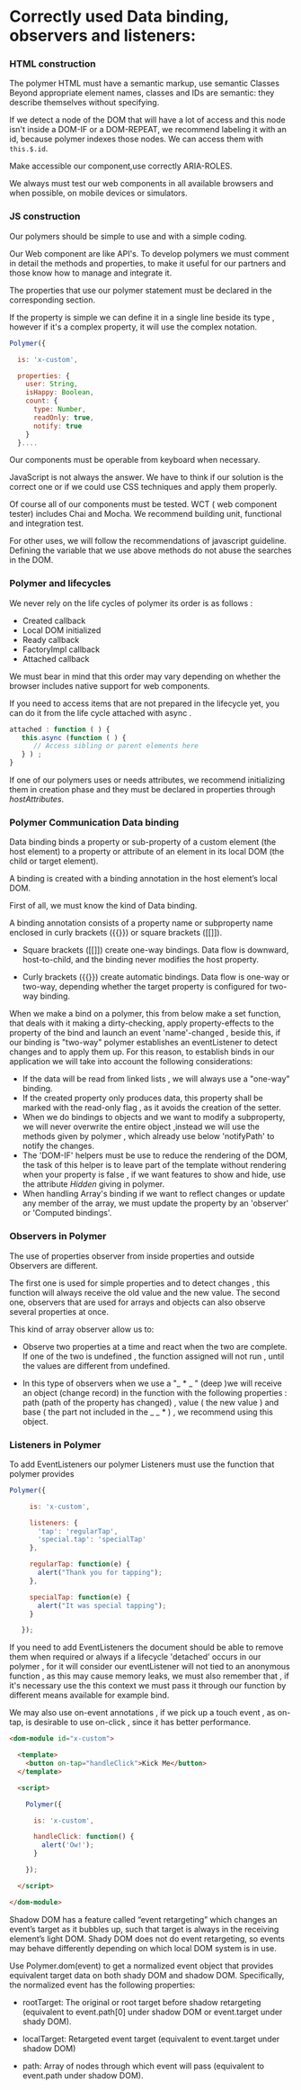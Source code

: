 # Correctly used Data binding, observers and listeners:


### HTML construction

The polymer HTML must have a semantic markup, use semantic Classes  Beyond appropriate element names, classes and IDs are semantic: they describe themselves without specifying.

If we detect a node of the DOM that will have a lot of access and this node isn't inside a DOM-IF or a DOM-REPEAT, we recommend labeling it with an id, because polymer indexes those nodes. We can access them with ```this.$.id```.

Make accessible our component,use correctly ARIA-ROLES.

We always must test our web components in all available browsers and when possible, on mobile devices or simulators.

### JS construction

Our polymers should be simple to use and with a simple coding.

Our Web component are like API's. To develop polymers we must comment in detail the methods and properties, to make it useful for our partners and those know how to manage and integrate it.

The properties that use our polymer statement must be declared in the corresponding section.

If the property is simple we can define it in a single line beside its type , however if it's a complex property, it will use the complex notation.

```javascript
Polymer({

  is: 'x-custom',

  properties: {
    user: String,
    isHappy: Boolean,
    count: {
      type: Number,
      readOnly: true,
      notify: true
    }
  }....

```

Our components must be operable from keyboard when necessary.

JavaScript is not always the answer. We have to think if our solution is the correct one or if we could use CSS techniques and apply them properly.

Of course all of our components must be tested. WCT ( web component tester) includes Chai and Mocha. We recommend building unit, functional and integration test.

For other uses, we will follow the recommendations of javascript guideline. Defining the variable that we use above methods do not abuse the searches in the DOM.

### Polymer and lifecycles

We never rely on the life cycles of polymer its order is as follows :

* Created callback
* Local DOM initialized
* Ready callback
* FactoryImpl callback
* Attached callback

We must bear in mind that this order may vary depending on whether the browser includes native support for web components.

If you need to access items that are not prepared in the lifecycle yet, you can do it from the life cycle attached with async .

```javascript
attached : function ( ) {
   this.async (function ( ) {
      // Access sibling or parent elements here
   } ) ;
}
```

If one of our polymers uses or needs attributes, we recommend initializing them in creation phase and they must be declared in properties through *hostAttributes*.

### Polymer Communication  Data binding

Data binding binds a property or sub-property of a custom element (the host element) to a property or attribute of an element in its local DOM (the child or target element).

A binding is created with a binding annotation in the host element’s local DOM.

First of all, we must know the kind of Data binding.

A binding annotation consists of a property name or subproperty name enclosed in curly brackets ({{}}) or square brackets ([[]]).

* Square brackets ([[]]) create one-way bindings. Data flow is downward, host-to-child, and the binding never modifies the host property.

* Curly brackets ({{}}) create automatic bindings. Data flow is one-way or two-way, depending whether the target property is configured for two-way binding.

When we make a bind on a polymer, this from below make a set function, that deals with it making a dirty-checking, apply property-effects to the property of the bind and launch an event 'name'-changed , beside this, if our binding is "two-way" polymer establishes an eventListener to detect changes and to apply them up. For this reason, to establish binds in our application we will take into account the following considerations:

* If the data will be read from linked lists , we will always use a "one-way" binding.
* If the created property only produces data, this property shall be marked with the read-only flag , as it avoids the creation of the setter.
* When we do bindings to objects and we want to modify a subproperty, we will never overwrite the entire object ,instead we will use the methods given by polymer , which already use below 'notifyPath' to notify the changes.
* The 'DOM-IF' helpers must be use to reduce the rendering of the DOM, the task of this helper is to leave part of the template without rendering when your property is false , if we want features to show and hide, use the attribute *Hidden* giving in polymer.
* When handling Array's binding if we want to reflect changes or update any member of the array, we must update the property by an 'observer' or 'Computed bindings'.


### Observers in Polymer

The use of properties observer from inside properties and outside Observers are different. 

The first one is used for simple properties and to detect changes , this function will always receive the old value and the new value. The second one, observers that are used for arrays and objects can also observe several properties at once.

This kind of array observer allow us to:

* Observe two properties at a time and react when the two are complete. If one of the two is undefined , the function assigned will not run , until the values are different from undefined.

* In this type of observers when we use a "_ * _ " (deep )we will receive an object (change record) in the function with the following properties : path (path of the property has changed) , value ( the new value ) and base ( the part not included in the _ _ * ) , we recommend using this object.

### Listeners in Polymer

To add EventListeners our polymer Listeners must use the function that polymer provides

```javascript
Polymer({

     is: 'x-custom',

     listeners: {
       'tap': 'regularTap',
       'special.tap': 'specialTap'
     },

     regularTap: function(e) {
       alert("Thank you for tapping");
     },

     specialTap: function(e) {
       alert("It was special tapping");
     }

   });
```

If you need to add EventListeners the document should be able to remove them when required or always if a lifecycle 'detached' occurs in our polymer , for it will consider our eventListener will not tied to an anonymous function , as this may cause memory leaks, we must also remember that , if it's necessary use the this context we must pass it through our function by different means available for example bind.

We may also use on-event annotations , if we pick up a touch event , as on-tap, is desirable to use on-click , since it has better performance.

```html
<dom-module id="x-custom">

  <template>
    <button on-tap="handleClick">Kick Me</button>
  </template>

  <script>

    Polymer({

      is: 'x-custom',

      handleClick: function() {
        alert('Ow!');
      }

    });

  </script>

</dom-module>
```


Shadow DOM has a feature called “event retargeting” which changes an event’s target as it bubbles up, such that target is always in the receiving element’s light DOM. Shady DOM does not do event retargeting, so events may behave differently depending on which local DOM system is in use.

Use Polymer.dom(event) to get a normalized event object that provides equivalent target data on both shady DOM and shadow DOM. Specifically, the normalized event has the following properties:

* rootTarget: The original or root target before shadow retargeting (equivalent to event.path[0] under shadow DOM or event.target under shady DOM).

* localTarget: Retargeted event target (equivalent to event.target under shadow DOM)

* path: Array of nodes through which event will pass (equivalent to event.path under shadow DOM).
